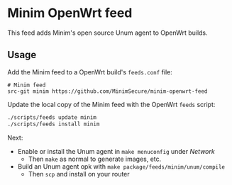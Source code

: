 # Minim OpenWrt feed

This feed adds Minim's open source Unum agent to OpenWrt builds.


## Usage

Add the Minim feed to a OpenWrt build's `feeds.conf` file:

```
# Minim feed
src-git minim https://github.com/MinimSecure/minim-openwrt-feed
```

Update the local copy of the Minim feed with the OpenWrt `feeds` script:

```bash
./scripts/feeds update minim
./scripts/feeds install minim
``` 

Next:

- Enable or install the Unum agent in `make menuconfig` under *Network*
    - Then `make` as normal to generate images, etc.
- Build an Unum agent opk with `make package/feeds/minim/unum/compile`
    - Then `scp` and install on your router